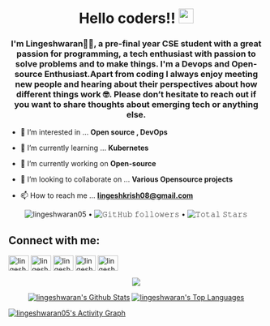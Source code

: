 

## <h1 align="center">Hello coders!! <img src="https://github.com/TheDudeThatCode/TheDudeThatCode/blob/master/Assets/Hi.gif" width="29">

<h3 align="center">I'm Lingeshwaran🙋‍♂️, a pre-final year CSE student with a great passion for programming, a tech enthusiast with passion to solve problems and to make things.
I'm a Devops and Open-source Enthusiast.Apart from coding I always enjoy meeting new people and hearing about their perspectives about how different things work 🤓. Please don’t hesitate to reach out if you want to share thoughts about emerging tech or anything else.</h3>

- 👀 I’m interested in ... **Open source , DevOps**


- 🌱 I’m currently learning ... **Kubernetes**


- 🔭 I’m currently working on **Open-source**


- 💞️ I’m looking to collaborate on ... **Various Opensource projects**


- 📫 How to reach me ... **lingeshkrish08@gmail.com**


<p align="center">
  <img src="https://komarev.com/ghpvc/?username=lingeshwaran05&label=Profile%20views&color=0e75b6&style=flat" alt="lingeshwaran05" /> • 
  <img alt="𝙶𝚒𝚝𝙷𝚞𝚋 𝚏𝚘𝚕𝚕𝚘𝚠𝚎𝚛𝚜" src="https://img.shields.io/github/followers/lingeshwaran05?label=Followers&style=social"> •   
  <img src="https://img.shields.io/github/stars/lingeshwaran05?label=Stars" alt="𝚃𝚘𝚝𝚊𝚕 𝚂𝚝𝚊𝚛𝚜">
</p>


<h2 align="left":inline-block>Connect with me:</h2>
<p align="left">
<a href="https://twitter.com/lingeshtwt" target="blank"><img align="center" src="https://raw.githubusercontent.com/rahuldkjain/github-profile-readme-generator/master/src/images/icons/Social/twitter.svg" alt="lingeshwaran" height="30" width="40" /></a>
<a href="https://www.linkedin.com/in/lingeshwaran-k-6a189620b/" target="blank"><img align="center" src="https://raw.githubusercontent.com/rahuldkjain/github-profile-readme-generator/master/src/images/icons/Social/linked-in-alt.svg" alt="lingeshwaran" height="30" width="40" /></a>
<a href="https://leetcode.com/lingeshwaran470" target="blank"><img align="center" src="https://raw.githubusercontent.com/rahuldkjain/github-profile-readme-generator/master/src/images/icons/Social/leet-code.svg" alt="lingeshwaran470" height="30" width="40" /></a>
<a href="https://auth.geeksforgeeks.org/user/lingeshkrish08/practice" target="blank"><img align="center" src="https://raw.githubusercontent.com/rahuldkjain/github-profile-readme-generator/master/src/images/icons/Social/geeks-for-geeks.svg" alt="lingeshwaran" height="30" width="40" /></a>
  <a href="https://www.showwcase.com/lingeshwaran05" target="blank"><img align="center" src="https://user-images.githubusercontent.com/63599802/152037815-1ba1ba6e-7f3a-455e-a51e-7fb2619ea519.png" alt ="lingeshwaran" height="30" width="40" /></a>
</p>


<p align="center">
  <a>
    <img align="center" src="https://github-readme-streak-stats.herokuapp.com/?user=lingeshwaran05&theme=dark&hide_border=true"/>
  </a>
</p>
<p align="center">
 <a href="https://github.com/lingeshwaran05/github-readme-stats"><img alt="lingeshwaran's Github Stats" src="https://github-readme-stats.vercel.app/api?username=lingeshwaran05&show_icons=true&count_private=true&theme=react&hide_border=true&bg_color=0D1117" /></a>
  <a href="https://github.com/lingeshwaran05/github-readme-stats"><img alt="lingeshwaran's Top Languages" src="https://github-readme-stats.vercel.app/api/top-langs/?username=lingeshwaran05&langs_count=8&count_private=true&layout=compact&theme=react&hide_border=true&bg_color=0D1117" /></a>

 </p>
 <a href="https://github.com/lingeshwaran05/github-readme-activity-graph"><img alt="lingeshwaran05's Activity Graph" src="https://activity-graph.herokuapp.com/graph?username=lingeshwaran05&bg_color=0D1117&color=5BCDEC&line=5BCDEC&point=5BCDEC&hide_border=true" /></a>
 
</div>

<!---
lingeshwaran05/lingeshwaran05 is a ✨ special ✨ repository because its `README.md` (this file) appears on your GitHub profile.
You can click the Preview link to take a look at your changes.
--->

